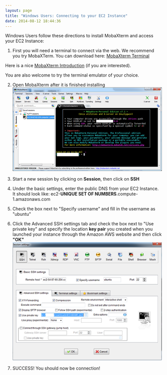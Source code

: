 ```yaml
---
layout: page
title: "Windows Users: Connecting to your EC2 Instance"
date: 2014-08-12 18:44:36
---
```


Windows Users follow these directions to install MobaXterm and access your EC2 Instance:

1. First you will need a terminal to connect via the web.  We recommend you try MobaXTerm.  You can download here: [MobaXterm Terminal](http://mobaxterm.mobatek.net/MobaXterm_Setup_7.1.msi)

Here is a nice [MobaXterm Introduction](http://mobaxterm.mobatek.net/) (if you are interested).

You are also welcome to try the terminal emulator of your choice.

2. Open MobaXterm after it is finished installing
![What MobaXterm looks like](img/moba/mobaxterm.png)

3. Start a new session by clicking on **Session**, then click on **SSH**

4. Under the basic settings, enter the public DNS from your EC2 Instance. It should look like: ec2-**UNIQUE SET OF NUMBERS**.compute-1.amazonaws.com

5. Check the box next to "Specify username" and fill in the username as "ubuntu"

6. Click the Advanced SSH settings tab and check the box next to "Use private key" and specify the location **key pair** you created when you launched your instance through the Amazon AWS website and then click **"OK"**
![How to start a sesssion](img/moba/start_session.png)

7. SUCCESS! You should now be connection!
